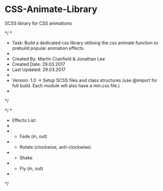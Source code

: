 # CSS-Animate-Library
SCSS library for CSS animations

*/
*
* Task: Build a dedicated css library utilising the css animate function to prebuild popular animation effects.
*
* Created By: Martin Cranfield & Jonathan Lee
* Created Date: 29.03.2017
* Last Updated: 29.03.2017
*
* Version: 1.0 -> Setup SCSS files and class structures (use @import for full build. Each module will also have a min.css file.)
*
*/

*/
*
* Effects List:
*
* - Fade (in, out)
* - Rotate (clockwise, anti-clockwise)
* - Shake
* - Fly (in, out)
*
*/

